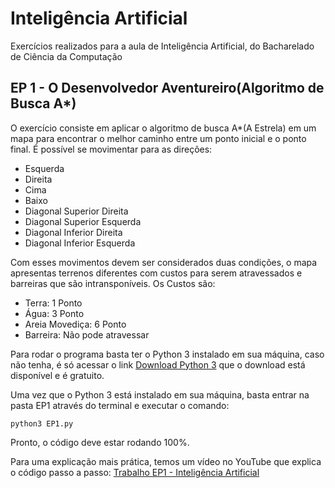 # Inteligência Artificial
Exercícios realizados para a aula de Inteligência Artificial, do Bacharelado de Ciência da Computação

## EP 1 - O Desenvolvedor Aventureiro(Algoritmo de Busca A*)
O exercício consiste em aplicar o algoritmo de busca A*(A Estrela) em um mapa para encontrar o melhor caminho entre um ponto inicial e o ponto final. É possível se movimentar para as direções:
  - Esquerda
  - Direita
  - Cima
  - Baixo
  - Diagonal Superior Direita
  - Diagonal Superior Esquerda
  - Diagonal Inferior Direita
  - Diagonal Inferior Esquerda
  
Com esses movimentos devem ser considerados duas condições, o mapa apresentas terrenos diferentes com custos para serem atravessados e barreiras que são intransponíveis. Os Custos são:
  - Terra: 1 Ponto
  - Água: 3 Ponto
  - Areia Movediça: 6 Ponto
  - Barreira: Não pode atravessar

Para rodar o programa basta ter o Python 3 instalado em sua máquina, caso não tenha, é só acessar o link [Download Python 3](https://www.python.org/downloads/) que o download está disponível e é gratuito.

Uma vez que o Python 3 está instalado em sua máquina, basta entrar na pasta EP1 através do terminal e executar o comando:
````
python3 EP1.py
````

Pronto, o código deve estar rodando 100%.

Para uma explicação mais prática, temos um vídeo no YouTube que explica o código passo a passo:
[Trabalho EP1 - Inteligência Artificial](https://youtu.be/KYaY-r6KdCQ)

